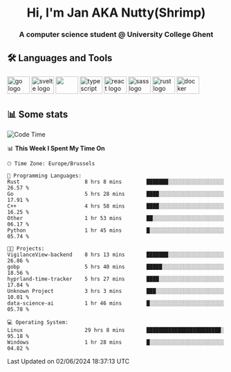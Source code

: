 <h1 align="center">Hi, I'm Jan AKA Nutty(Shrimp)</h1>
<h3 align="center">A computer science student @ University College Ghent</h3>

<h2 align="left">🛠️ Languages and Tools</h2>

###

<div align="left">
  <img src="https://cdn.jsdelivr.net/gh/devicons/devicon/icons/go/go-original.svg" height="40" width="52" alt="go logo"  />
  <img src="https://cdn.jsdelivr.net/gh/devicons/devicon@latest/icons/svelte/svelte-original.svg"  height="40" width="52" alt="svelte logo" />
  <img src="https://cdn.jsdelivr.net/gh/devicons/devicon@latest/icons/tailwindcss/tailwindcss-original.svg" height="40" width="52" />
  <img src="https://cdn.jsdelivr.net/gh/devicons/devicon/icons/typescript/typescript-original.svg" height="40" width="52" alt="typescript logo"  />
  <img src="https://cdn.jsdelivr.net/gh/devicons/devicon/icons/react/react-original.svg" height="40" width="52" alt="react logo"  />
  <img src="https://cdn.jsdelivr.net/gh/devicons/devicon/icons/sass/sass-original.svg" height="40" width="52" alt="sass logo"  />
  <img src="https://cdn.jsdelivr.net/gh/devicons/devicon@latest/icons/rust/rust-original.svg" height="40" width="52" alt="rust logo" />
  <img src="https://cdn.jsdelivr.net/gh/devicons/devicon/icons/docker/docker-original.svg" height="40" width="52" alt="docker logo"  />
</div>

<h2>📊 Some stats</h2>

<!--START_SECTION:waka-->
![Code Time](http://img.shields.io/badge/Code%20Time-4%2C590%20hrs%2018%20mins-blue)

📊 **This Week I Spent My Time On** 

```text
🕑︎ Time Zone: Europe/Brussels

💬 Programming Languages: 
Rust                     8 hrs 8 mins        ███████░░░░░░░░░░░░░░░░░░   26.57 % 
Go                       5 hrs 28 mins       ████░░░░░░░░░░░░░░░░░░░░░   17.91 % 
C++                      4 hrs 58 mins       ████░░░░░░░░░░░░░░░░░░░░░   16.25 % 
Other                    1 hr 53 mins        ██░░░░░░░░░░░░░░░░░░░░░░░   06.17 % 
Python                   1 hr 45 mins        █░░░░░░░░░░░░░░░░░░░░░░░░   05.74 % 

🐱‍💻 Projects: 
VigilanceView-backend    8 hrs 13 mins       ███████░░░░░░░░░░░░░░░░░░   26.86 % 
gobp                     5 hrs 40 mins       █████░░░░░░░░░░░░░░░░░░░░   18.56 % 
hyprland-time-tracker    5 hrs 27 mins       ████░░░░░░░░░░░░░░░░░░░░░   17.84 % 
Unknown Project          3 hrs 3 mins        ███░░░░░░░░░░░░░░░░░░░░░░   10.01 % 
data-science-ai          1 hr 46 mins        █░░░░░░░░░░░░░░░░░░░░░░░░   05.78 % 

💻 Operating System: 
Linux                    29 hrs 8 mins       ████████████████████████░   95.18 % 
Windows                  1 hr 28 mins        █░░░░░░░░░░░░░░░░░░░░░░░░   04.82 % 
```


 Last Updated on 02/06/2024 18:37:13 UTC
<!--END_SECTION:waka-->
